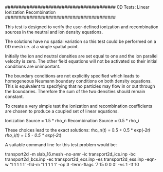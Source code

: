 #########################################
0D Tests: Linear Ionization Recombination
#########################################

This test is designed to verify the user-defined ionization and
recombination sources in the neutral and ion density equations.

The solutions have no spatial variation so this test could be
performed on a 0D mesh i.e. at a single spatial point.

Initially the ion and neutral densities are set equal to one and the
ion parallel velocity is zero. The other field equations will not be
activated so their initial conditions are unimportant.

The boundary conditions are not explicitly specified which leads to
homogeneous Neumann boundary conditions on both density
equations. This is equivalent to specifying that no particles may flow
in or out through the boundaries. Therefore the sum of the two
densities should remain constant.

To create a very simple test the ionization and recombination
coefficients are chosen to produce a coupled set of linear equations.

Ionization Source = 1.5 * rho_n
Recombination Source = 0.5 * rho_i

These choices lead to the exact solutions:
rho_n(t) = 0.5 + 0.5 * exp(-2*t)
rho_i(t) = 1.5 - 0.5 * exp(-2*t)

A suitable command line for this test problem would be:

transport2d -m slab_16.mesh -no-amr -ic transport2d_ics.inp -bc transport2d_bcs.inp -ec transport2d_ecs.inp -es transport2d_ess.inp -eqn-w '1 1 1 1 1' -fld-m '1 1 1 1 1' -op 3 -term-flags '7 15 0 0 0' -vs 1 -tf 10 
